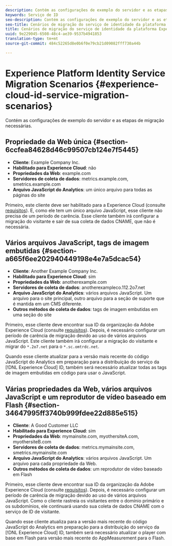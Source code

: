 ```yaml
---
description: Contém as configurações de exemplo do servidor e as etapas de migração necessárias.
keywords: Serviço de ID
seo-description: Contém as configurações de exemplo do servidor e as etapas de migração necessárias.
seo-title: Cenários de migração do serviço de identidade da plataforma Experiência
title: Cenários de migração do serviço de identidade da plataforma Experiência
uuid: 9e229045-6508-48c4-ae39-9537b4941853
translation-type: tm+mt
source-git-commit: 484c52265d8e0b6f0e79cb21d09082fff730a44b

---
```



# Experience Platform Identity Service Migration Scenarios {#experience-cloud-id-service-migration-scenarios}

Contém as configurações de exemplo do servidor e as etapas de migração necessárias.

## Propriedade da Web única {#section-6ccfea84628d46c99507cb124e7f5445}

* **Cliente**: Example Company Inc.
* **Habilitado para Experience Cloud**: não
* **Propriedades da Web**: example.com
* **Servidores de coleta de dados**: metrics.example.com, smetrics.example.com
* **Arquivo JavaScript do Analytics**: um único arquivo para todas as páginas do site

Primeiro, este cliente deve ser habilitado para a Experience Cloud (consulte [requisitos](../../reference/requirements.md)). E, como ele tem um único arquivo JavaScript, esse cliente não precisa de um período de carência. Esse cliente também irá configurar a migração do visitante e sair de sua coleta de dados CNAME, que não é necessária.

## Vários arquivos JavaScript, tags de imagem embutidas {#section-a665f6ee202940449198e4e7a5dcac54}

* **Cliente**: Another Example Company Inc.
* **Habilitado para Experience Cloud**: sim
* **Propriedades da Web**: anotherexample.com
* **Servidores de coleta de dados**: anotherexampleco.112.2o7.net
* **Arquivo JavaScript do Analytics**: vários arquivos JavaScript. Um arquivo para o site principal, outro arquivo para a seção de suporte que é mantida em um CMS diferente.
* **Outros métodos de coleta de dados**: tags de imagem embutidas em uma seção do site

Primeiro, esse cliente deve encontrar sua ID da organização da Adobe Experience Cloud (consulte [requisitos](../../reference/requirements.md)). Depois, é necessário configurar um período de carência de migração devido ao uso de vários arquivos JavaScript. Este cliente também irá configurar a migração do visitante e migrar do `*.2o7.net` para o `*.sc.omtrdc.net`.

Quando esse cliente atualizar para a versão mais recente do código JavaScript do Analytics em preparação para a distribuição do serviço da [!DNL Experience Cloud] ID, também será necessário atualizar todas as tags de imagem embutidas em código para usar o JavaScript.

## Várias propriedades da Web, vários arquivos JavaScript e um reprodutor de vídeo baseado em Flash {#section-34647995ff3740b999fdee22d885e515}

* **Cliente**: A Good Customer LLC
* **Habilitado para Experience Cloud**: sim
* **Propriedades da Web**: mymainsite.com, myothersiteA.com, myothersiteB.com
* **Servidores de coleta de dados**: metrics.mymainsite.com, smetrics.mymainsite.com
* **Arquivo JavaScript do Analytics**: vários arquivos JavaScript. Um arquivo para cada propriedade da Web.
* **Outros métodos de coleta de dados**: um reprodutor de vídeo baseado em Flash

Primeiro, esse cliente deve encontrar sua ID da organização da Adobe Experience Cloud (consulte [requisitos](../../reference/requirements.md)). Depois, é necessário configurar um período de carência de migração devido ao uso de vários arquivos JavaScript. Como o cliente rastreia os visitantes entre o domínio primário e os subdomínios, ele continuará usando sua coleta de dados CNAME com o serviço de ID de visitante.

Quando esse cliente atualiza para a versão mais recente do código JavaScript do Analytics em preparação para a distribuição do serviço da [!DNL Experience Cloud] ID, também será necessário atualizar o player com base em Flash para versão mais recente do AppMeasurement para o Flash.
